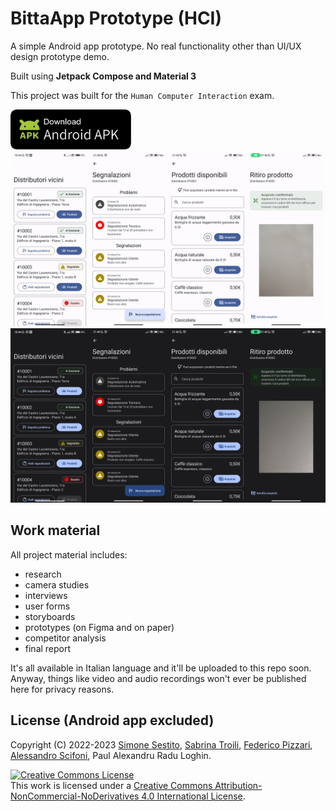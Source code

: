 # BittaApp Prototype (HCI)
A simple Android app prototype. No real functionality other than UI/UX design prototype demo.

Built using **Jetpack Compose and Material 3**

This project was built for the `Human Computer Interaction` exam.

[<img src=".github/assets/apk-badge.svg" height="64">](.github/assets/bitta-release-signed.apk?raw=true)
![Light theme app screenshots](.github/assets/light-theme-screenshots.jpg)
![Dark theme app screenshots](.github/assets/dark-theme-screenshots.jpg)

## Work material

All project material includes:
- research
- camera studies
- interviews
- user forms
- storyboards
- prototypes (on Figma and on paper)
- competitor analysis
- final report

It's all available in Italian language and it'll be uploaded to this repo soon.
Anyway, things like video and audio recordings won't ever be published here for privacy reasons.

## License (Android app excluded)

Copyright (C) 2022-2023
[Simone Sestito](https://github.com/simonesestito),
[Sabrina Troili](https://github.com/Deco71),
[Federico Pizzari](https://github.com/Deco71),
[Alessandro Scifoni](https://github.com/ernutella001),
Paul Alexandru Radu Loghin.

<a rel="license" href="http://creativecommons.org/licenses/by-nc-nd/4.0/"><img alt="Creative Commons License" style="border-width:0" src="https://i.creativecommons.org/l/by-nc-nd/4.0/88x31.png" /></a><br />This work is licensed under a <a rel="license" href="http://creativecommons.org/licenses/by-nc-nd/4.0/">Creative Commons Attribution-NonCommercial-NoDerivatives 4.0 International License</a>.
